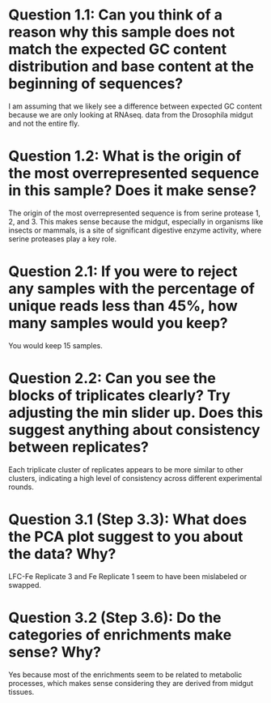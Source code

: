 # Question 1.1: Can you think of a reason why this sample does not match the expected GC content distribution and base content at the beginning of sequences?

I am assuming that we likely see a difference between expected GC content because we are only looking at RNAseq. data from the Drosophila midgut and not the entire fly. 

# Question 1.2: What is the origin of the most overrepresented sequence in this sample? Does it make sense?

The origin of the most overrepresented sequence is from serine protease 1, 2, and 3. This makes sense because the midgut, especially in organisms like insects or mammals, is a site of significant digestive enzyme activity, where serine proteases play a key role.

# Question 2.1: If you were to reject any samples with the percentage of unique reads less than 45%, how many samples would you keep?

You would keep 15 samples.

# Question 2.2: Can you see the blocks of triplicates clearly? Try adjusting the min slider up. Does this suggest anything about consistency between replicates?

Each triplicate cluster of replicates appears to be more similar to other clusters, indicating a high level of consistency across different experimental rounds.

# Question 3.1 (Step 3.3): What does the PCA plot suggest to you about the data? Why?

LFC-Fe Replicate 3 and Fe Replicate 1 seem to have been mislabeled or swapped.

# Question 3.2 (Step 3.6): Do the categories of enrichments make sense? Why?

Yes because most of the enrichments seem to be related to metabolic processes, which makes sense considering they are derived from midgut tissues.
